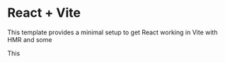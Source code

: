 # React + Vite

This template provides a minimal setup to get React working in Vite with HMR and some 

This 